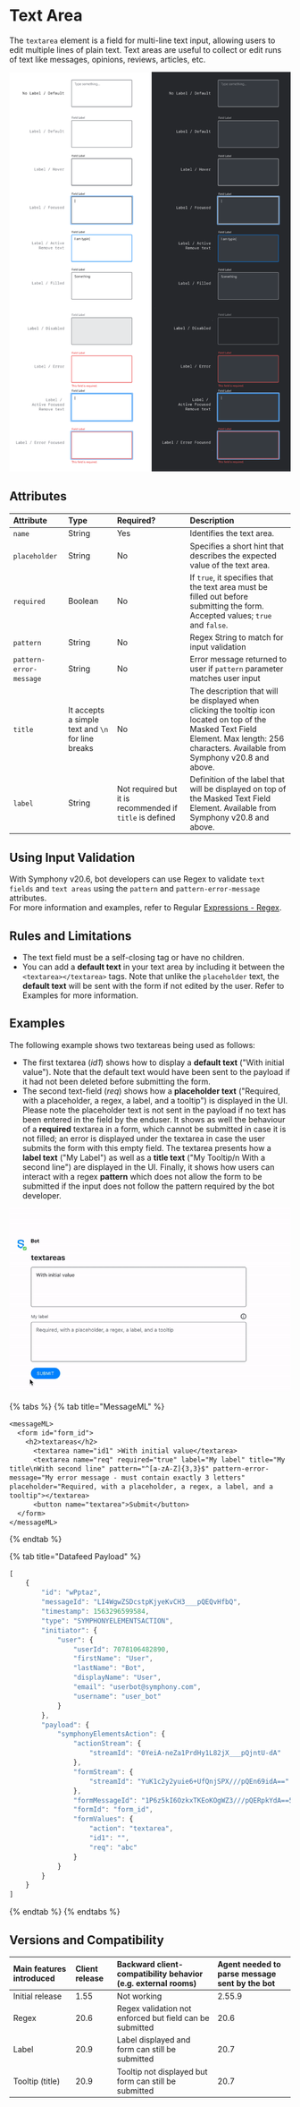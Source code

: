 # Text Area

The `textarea` element is a field for multi-line text input, allowing users to edit multiple lines of plain text. Text areas are useful to collect or edit runs of text like messages, opinions, reviews, articles, etc.

![](../../../.gitbook/assets/textarea-2.0.png)

## Attributes

| Attribute | Type | Required? | Description |
| :--- | :--- | :--- | :--- |
| `name` | String | Yes | Identifies the text area. |
| `placeholder` | String | No | Specifies a short hint that describes the expected value of the text area. |
| `required` | Boolean | No | If `true`, it specifies that the text area must be filled out before submitting the form. Accepted values; `true` and `false`. |
| `pattern` | String | No | Regex String to match for input validation |
| `pattern-error-message` | String | No | Error message returned to user if `pattern` parameter matches user input |
| `title` | It accepts a simple text and `\n` for line breaks | No | The description that will be displayed when clicking the tooltip icon located on top of the Masked Text Field Element. Max length: 256 characters. Available from Symphony v20.8 and above. |
| `label` | String | Not required but it is recommended if `title` is defined | Definition of the label that will be displayed on top of the Masked Text Field Element. Available from Symphony v20.8 and above. |

## Using Input Validation

With Symphony v20.6, bot developers can use Regex to validate `text fields` and `text areas` using the `pattern` and `pattern-error-message` attributes.  
For more information and examples, refer to Regular [Expressions - Regex](../regular-expressions-regex.md).

## Rules and Limitations

* The text field must be a self-closing tag or have no children.
* You can add a **default text** in your text area by including it between the `<textarea></textarea>` tags. Note that unlike the `placeholder` text, the **default text** will be sent with the form if not edited by the user. Refer to Examples for more information.

## Examples

The following example shows two textareas being used as follows:

* The first textarea \(_id1_\) shows how to display a **default text** \("With initial value"\). Note that the default text would have been sent to the payload if it had not been deleted before submitting the form.
* The second text-field \(_req_\) shows how a **placeholder text** \("Required, with a placeholder, a regex, a label, and a tooltip"\) is displayed in the UI. Please note the placeholder text is not sent in the payload if no text has been entered in the field by the enduser. It shows as well the behaviour of a **required** textarea in a form, which cannot be submitted in case it is not filled; an error is displayed under the textarea in case the user submits the form with this empty field. The textarea presents how a **label text** \("My Label"\) as well as a **title text** \("My Tooltip/n With a second line"\) are displayed in the UI. Finally, it shows how users can interact with a regex **pattern** which does not allow the form to be submitted if the input does not follow the pattern required by the bot developer.

![](../../../.gitbook/assets/textareas-20.9.gif)

{% tabs %}
{% tab title="MessageML" %}
```markup
<messageML>
  <form id="form_id">
    <h2>textareas</h2>
      <textarea name="id1" >With initial value</textarea>
      <textarea name="req" required="true" label="My label" title="My title\nWith second line" pattern="^[a-zA-Z]{3,3}$" pattern-error-message="My error message - must contain exactly 3 letters" placeholder="Required, with a placeholder, a regex, a label, and a tooltip"></textarea>
      <button name="textarea">Submit</button>
  </form>
</messageML>
```
{% endtab %}

{% tab title="Datafeed Payload" %}
```javascript
[
    {
        "id": "wPptaz",
        "messageId": "LI4WgwZSDcstpKjyeKvCH3___pQEQvHfbQ",
        "timestamp": 1563296599584,
        "type": "SYMPHONYELEMENTSACTION",
        "initiator": {
            "user": {
                "userId": 7078106482890,
                "firstName": "User",
                "lastName": "Bot",
                "displayName": "User",
                "email": "userbot@symphony.com",
                "username": "user_bot"
            }
        },
        "payload": {
            "symphonyElementsAction": {
                "actionStream": {
                    "streamId": "0YeiA-neZa1PrdHy1L82jX___pQjntU-dA"
                },
                "formStream": {
                    "streamId": "YuK1c2y2yuie6+UfQnjSPX///pQEn69idA=="
                },
                "formMessageId": "1P6z5kI6OzkxTKEoKOgWZ3///pQERpkYdA==5338",
                "formId": "form_id",
                "formValues": {
                    "action": "textarea",
                    "id1": "",
                    "req": "abc"
                }
            }
        }
    }
]
```
{% endtab %}
{% endtabs %}

## Versions and Compatibility

| Main features introduced | Client release | Backward client-compatibility behavior \(e.g. external rooms\) | Agent needed to parse message sent by the bot |
| :--- | :--- | :--- | :--- |
| Initial release | 1.55 | Not working | 2.55.9 |
| Regex | 20.6 | Regex validation not enforced but field can be submitted | 20.6 |
| Label | 20.9 | Label displayed and form can still be submitted | 20.7 |
| Tooltip \(title\) | 20.9 | Tooltip not displayed but form can still be submitted | 20.7 |

